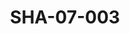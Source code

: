 ---
pid: SHA-07-003
title: SHA-07-003
language: en
original_label: 
rights: Sharhabil Ahmed
location_of_original: Sharhabil Ahmed
photographer_or_studio: 
scanned_from: photograph 10.6 by 16.8
_date: 7/9/1977
location: Khartoum, Civil Aviation Club
description: Sharhabil Ahmed and Radio Announcer Faisal at concert
additional_notes: 
permission_display: 'yes'
on_server: 'no'
on_website: 'no'
permalink: /photopages/en/SHA-07-003
layout: photo-page
---